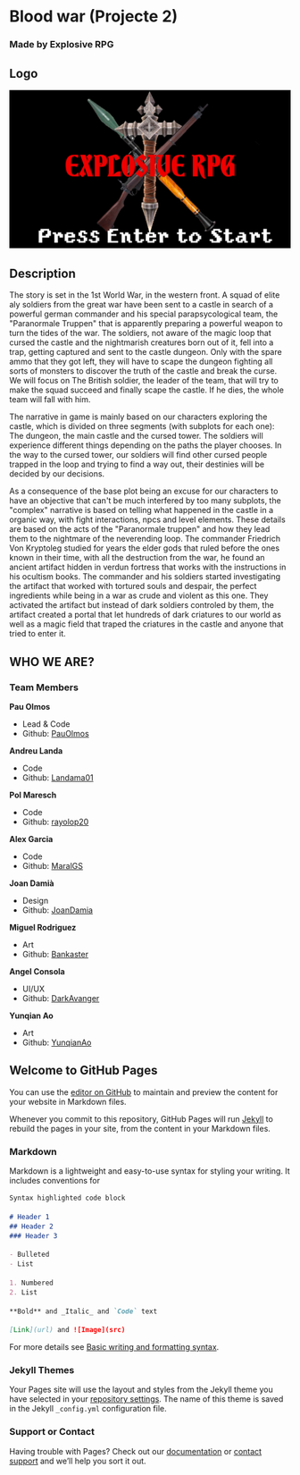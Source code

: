 # Blood war (Projecte 2)
### Made by Explosive RPG
## Logo
![Image](https://github.com/rayolop20/Projecte-2/blob/main/Docs/Wiki_Files/logo_projecte.png?raw=true)
## Description
The story is set in the 1st World War, in the western front. A squad of elite aly soldiers from the great war have been sent to a castle in search of a powerful german commander and his special parapsycological team, the "Paranormale Truppen" that is apparently preparing a powerful weapon to turn the tides of the war. The soldiers, not aware of the magic loop that cursed the castle and the nightmarish creatures born out of it, fell into a trap, getting captured and sent to the castle dungeon. Only with the spare ammo that they got left, they will have to scape the dungeon fighting all sorts of monsters to discover the truth of the castle and break the curse. We will focus on The British soldier, the leader of the team, that will try to make the squad succeed and finally scape the castle. If he dies, the whole team will fall with him.

The narrative in game is mainly based on our characters exploring the castle, which is divided on three segments (with subplots for each one): The dungeon, the main castle and the cursed tower. The soldiers will experience different things depending on the paths the player chooses. In the way to the cursed tower, our soldiers will find other cursed people trapped in the loop and trying to find a way out, their destinies will be decided by our decisions.

As a consequence of the base plot being an excuse for our characters to have an objective that can't be much interfered by too many subplots, the "complex" narrative is based on telling what happened in the castle in a organic way, with fight interactions, npcs and level elements. These details are based on the acts of the "Paranormale truppen" and how they lead them to the nightmare of the neverending loop. The commander Friedrich Von Kryptoleg studied for years the elder gods that ruled before the ones known in their time, with all the destruction from the war, he found an ancient artifact hidden in verdun fortress that works with the instructions in his ocultism books. The commander and his soldiers started investigating the artifact that worked with tortured souls and despair, the perfect ingredients while being in a war as crude and violent as this one. They activated the artifact but instead of dark soldiers controled by them, the artifact created a portal that let hundreds of dark criatures to our world as well as a magic field that traped the criatures in the castle and anyone that tried to enter it.
## WHO WE ARE?
### Team Members
**Pau Olmos**
* Lead & Code
* Github: [PauOlmos](https://github.com/PauOlmos)

**Andreu Landa**
* Code
* Github: [Landama01](https://github.com/Landama01)

**Pol Maresch**
* Code
* Github: [rayolop20](https://github.com/rayolop20)

**Alex Garcia**
* Code
* Github: [MaralGS](https://github.com/MaralGS)

**Joan Damià**
* Design
* Github: [JoanDamia](https://github.com/JoanDamia)

**Miguel Rodriguez**
* Art
* Github: [Bankaster](https://github.com/Bankaster)

**Angel Consola**
* UI/UX
* Github: [DarkAvanger](https://github.com/DarkAvanger)

**Yunqian Ao**
* Art
* Github: [YunqianAo](https://github.com/YunqianAo)


## Welcome to GitHub Pages

You can use the [editor on GitHub](https://github.com/rayolop20/Projecte-2/edit/gh-pages/index.md) to maintain and preview the content for your website in Markdown files.

Whenever you commit to this repository, GitHub Pages will run [Jekyll](https://jekyllrb.com/) to rebuild the pages in your site, from the content in your Markdown files.

### Markdown

Markdown is a lightweight and easy-to-use syntax for styling your writing. It includes conventions for

```markdown
Syntax highlighted code block

# Header 1
## Header 2
### Header 3

- Bulleted
- List

1. Numbered
2. List

**Bold** and _Italic_ and `Code` text

[Link](url) and ![Image](src)
```

For more details see [Basic writing and formatting syntax](https://docs.github.com/en/github/writing-on-github/getting-started-with-writing-and-formatting-on-github/basic-writing-and-formatting-syntax).

### Jekyll Themes

Your Pages site will use the layout and styles from the Jekyll theme you have selected in your [repository settings](https://github.com/rayolop20/Projecte-2/settings/pages). The name of this theme is saved in the Jekyll `_config.yml` configuration file.

### Support or Contact

Having trouble with Pages? Check out our [documentation](https://docs.github.com/categories/github-pages-basics/) or [contact support](https://support.github.com/contact) and we’ll help you sort it out.
